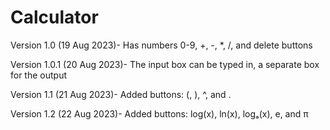 # Calculator
Version 1.0 (19 Aug 2023)- Has numbers 0-9, +, -, *, /, and delete buttons 

Version 1.0.1 (20 Aug 2023)- The input box can be typed in, a separate box for the output

Version 1.1 (21 Aug 2023)- Added buttons: (, ), ^, and .

Version 1.2 (22 Aug 2023)- Added buttons: log(x), ln(x), logₐ(x), e, and π
